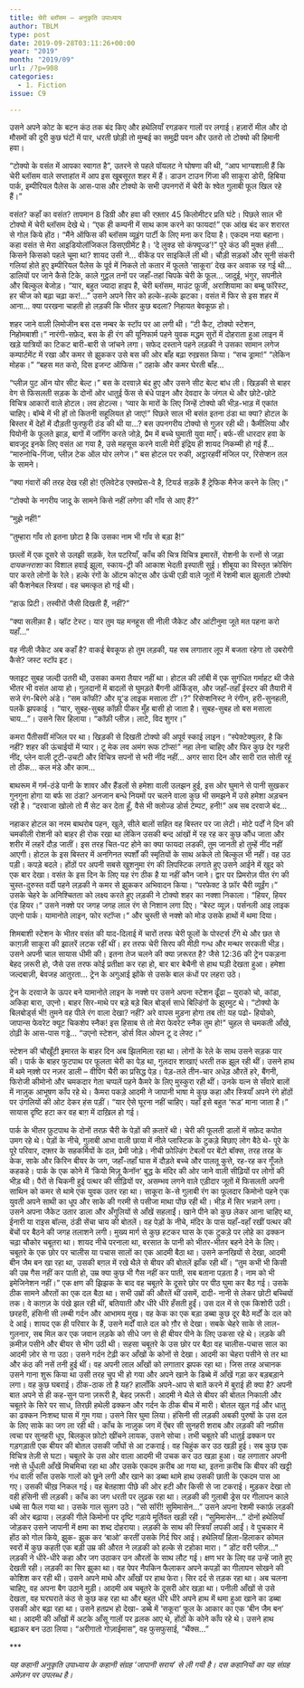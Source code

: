 ```yaml
---
title: चेरी ब्लॉसम – अनुकृति उपाध्याय
author: TBLM
type: post
date: 2019-09-28T03:11:26+00:00
year: "2019"
month: "2019/09"
url: /?p=908
categories:
  - 1. Fiction
issue: C9

---
```

उसने अपने कोट के बटन कंठ तक बंद किए और हथेलियाँ रगड़कर गालों पर लगाई। हज़ारों मील और दो मौसमों की दूरी कुछ घंटों में पार, धरती छोड़ी तो मुम्बई का समुद्री पवन और उतरो तो टोक्यो की हिमानी हवा।

&#8220;टोक्यो के वसंत में आपका स्वागत है&#8221;, उतरने से पहले पॉयलट ने घोषणा की थी, &#8220;आप भाग्यशाली हैं कि चेरी ब्लॉसम वाले सप्ताहांत में आप इस खूबसूरत शहर में हैं। डाउन टाउन गिंजा की साकूरा डोरी, हिबिया पार्क, इम्पीरियल पैलेस के आस-पास और टोक्यो के सभी उपनगरों में चेरी के श्वेत गुलाबी फूल खिल रहे हैं।”

वसंत? कहाँ का वसंत? तापमान 8 डिग्री और हवा की रफ़्तार 45 किलोमीटर प्रति घंटे। पिछले साल भी टोक्यो में चेरी ब्लॉसम देखे थे। &#8220;एक ही कम्पनी में साथ काम करने का फायदा!&#8221; एक आंख बंद कर शरारत से गोल किये होंठ। &#8220;मैंने ऑफिस की ब्लॉसम व्यूइंग पार्टी के लिए मना कर दिया है। एकदम नया बहाना। कहा वसंत से मेरा आइडियोलॉजिकल डिसएग्रीमेंट है। ‘दे लुक्ड सो कंफ्यूज्ड’!&#8221; पूरे कंठ की मुक्त हंसी&#8230; किसने किसको पहले चूमा था? शायद उसी ने&#8230; वीकेंड पर साइकिलें ली थी। चौड़ी सड़कों और सूनी संकरी गलियां होते हुए इम्पीरियल पैलेस के पूर्व में निकले तो कतार में फूलते &#8216;साकूरा&#8217; देख कर अवाक रह गई थी&#8230; डालियों पर जाने कैसे टिके, काले गुट्ठल तनों पर जहाँ-तहां चिपके चेरी के फूल&#8230; जादुई, भंगुर, सपनीले और बिल्कुल बेजोड़। &#8220;यार, बहुत ज्यादा हाइप है, चेरी ब्लॉसम, माउंट फ़ूजी, अराशियामा का बम्बू फॉरेस्ट, हर चीज को बढ़ा चढ़ा कर!&#8230;&#8221; उसने अपने सिर को हल्के-हल्के झटका। वसंत में फिर से इस शहर में आना&#8230; क्या परखना चाहती हो लड़की कि भीतर कुछ बदला? निहायत बेवकूफ़ हो।

शहर जाने वाली लिमोजीन बस दस नम्बर के स्टॉप पर आ लगी थी। “टी कैट, टोक्यो स्टेशन, निहोमबाशी।&#8221; नारंगी-सफ़ेद, बस के ही रंग की यूनिफार्म पहने युवक मद्धम सुरों में दोहराता हुआ लाइन में खड़े यात्रियों का टिकट बारी-बारी से जांचने लगा। सफेद दस्ताने पहने लड़की ने उसका सामान लगेज कम्पार्टमेंट में रखा और कमर से झुककर उसे बस की ओर बाँह बढ़ा रुख़सत किया। &#8220;सच ड्रामा!&#8221; &#8220;लेकिन मोहक।&#8221; &#8220;बहस मत करो, दिस इजन्ट ऑफिस।&#8221; ठहाके और कमर घेरती बाँह&#8230;

&#8220;प्लीज़ पुट ऑन योर सीट बेल्ट।” बस के दरवाज़े बंद हुए और उसने सीट बेल्ट बांध ली। खिड़की से बाहर वेग से फिसलती सड़क के दोनों ओर धातुई फेंस से बंधे पाइन और देवदार के जंगल थे और छोटे-छोटे विचित्र आकारों वाले होटल। लव होटल्स। ‘प्यार के मारों के लिए जिन्हें टोक्यो की भीड़-भाड़ में एकांत चाहिए। बॉम्बे में भी हों तो कितनी सहूलियत हो जाए!&#8221; पिछले साल भी बसंत इतना ठंडा था क्या? होटल के बिस्तर में देहों में दौड़ती फुरफुरी ठंड की थी या…? बस उपनगरीय टोक्यो से गुज़र रही थी। कैमीलिया और पियोनी के फूलते झाड़, बागों में जॉगिंग करते जोड़े, प्रैम में बच्चे घुमाती युवा माएँ। बर्फ-सी धारदार हवा के बावजूद इनके लिए वसंत आ गया है, उसे महसूस करने वाली मेरी इंद्रिय ही शायद निकम्मी हो गई हैं… “मारुनोचि-गिंजा, प्लीज़ टेक ऑल योर लगेज।” बस होटल पर रुकी, अट्ठारहवीं मंजिल पर, रिसेप्शन तल के सामने।

&#8220;क्या गंवारों की तरह देख रही हो! एलिवेटेड एक्सप्रेस-वे है, टियर्ड सड़कें हैं ट्रेफिक मैनेज करने के लिए।&#8221;

“टोक्यो के नगरीय जादू के सामने किसे नहीं लगेगा की गाँव से आए हैं?&#8221;

&#8220;मुझे नहीं!&#8221;

&#8220;तुम्हारा गाँव तो इतना छोटा है कि उसका नाम भी गाँव से बड़ा है!&#8221;

छल्लों में एक दूसरे से उलझी सड़कें, रेल पटरियाँ, काँच की चित्र विचित्र इमारतें, रोशनी के रत्नों से जड़ा _दायकनराशा_ का विशाल हवाई झूला, स्काय-ट्री की आकाश भेदती इस्पाती सुई। शीबूया का विस्तृत क्रोसिंग पार करते लोगों के रेले। हल्के रंगों के ऑटम कोट्स और ऊंची एड़ी वाले जूतों में रेशमी बाल झुलाती टोक्यो की फैशनेबल स्त्रियां। वह चमत्कृत हो गई थी।

“हाऊ प्रिटी। तस्वीरों जैसी दिखती हैं, नहीं?”

“क्या सलीक़ा है। व्हॉट टेस्ट। यार तुम यह मनहूस सी नीली जैकेट और आंटीनुमा जूते मत पहना करो यहाँ&#8230;”

वह नीली जैकेट अब कहाँ है? वाकई बेवकूफ हो तुम लड़की, यह सब लगातार लूप में बजता रहेगा तो उबरोगी कैसे? जस्ट स्टॉप इट।

फ्लाइट सुबह जल्दी उतरी थी, उसका कमरा तैयार नहीं था। होटल की लॉबी में एक सुगंधित गर्माहट थी जैसे भीतर भी वसंत आया हो। गुलदानों में बादलों से घुमड़ते बैंगनी ऑर्किड्स, और जहाँ-तहाँ ईस्टर की तैयारी में सजे रंग-बिरंगे अंडे। &#8220;सम कॉफी? और यू&#8217;ड लाइक मसाला टी’।?&#8221; रिसेप्शनिस्ट ने रंगीन, हरी-सुनहली, पलकें झपकाई । &#8220;यार, सुबह-सुबह कॉफ़ी पीकर मुँह बासी हो जाता है। सुबह-सुबह तो बस मसाला चाय&#8230;&#8221;। उसने सिर हिलाया। &#8220;कॉफ़ी प्लीज़। लाटे, विद शुगर।&#8221;

कमरा पैंतीसवीं मंजिल पर था। खिड़की से दिखती टोक्यो की अपूर्व स्काई लाइन। &#8220;स्पेक्टेक्युलर, है कि नहीं? शहर की ऊंचाईयों में प्यार। टू मेक लव अमंग रूफ टॉप्स!” नहा लेना चाहिए और फिर कुछ देर गहरी नींद, प्लेन वाली टूटी-उचटी और विचित्र सपनों से भरी नींद नहीं&#8230; अगर सारा दिन और सारी रात सोती रहूं तो ठीक&#8230; कल मंडे और काम&#8230;

बाथरूम में गर्म-ठंडे पानी के शावर और हैंडलों से हमेशा वाली उलझन हुई, इस ओर घुमाने से पानी सुखकर गुनगुना होगा या बर्फ सा ठंडा? अनजान बन्धे नियमों पर चलने वाला कुछ भी समझने में उसे हमेशा अड़चन रही है। &#8220;दरवाजा खोलो तो मैं सेट कर देता हूँ, वैसे भी क्लोज्ड डोर्स टेम्पट, हनी!” अब सब दरवाजे बंद&#8230;

नहाकर होटल का नरम बाथरोब पहन, खुले, सीले बालों सहित वह बिस्तर पर जा लेटी। मोटे पर्दों ने दिन की चमकीली रोशनी को बाहर ही रोक रखा था लेकिन उसकी बन्द आंखों में रह रह कर कुछ कौंध जाता और शरीर में लहरें दौड़ जातीं। इस तरह चित-पट होने का क्या फायदा लडकी, तुम जानती हो तुम्हें नींद नहीं आएगी। होटल के इस बिस्तर में अनगिनत स्पर्शों की स्मृतियों के साथ अकेले तो बिल्कुल भी नहीं। वह उठ पड़ी। कपड़े बदले। होंठों पर अपनी सबसे खुशनुमा रंग की लिपस्टिक लगाते हुए उसने आईने में खुद को एक बार देखा। वसंत के इस दिन के लिए यह रंग ठीक है या नहीं कौन जाने। द्वार पर प्रिमरोज़ पीत रंग की चुस्त-दुरुस्त वर्दी पहने लड़की ने कमर से झुककर अभिवादन किया। &#8220;परफेक्ट डे फ़ॉर चैरी व्यूईंग।&#8221; उसके चेहरे के अनिश्चितता को लक्ष्य करते हुए लड़की ने टोक्यो शहर का नक्शा निकाला। “हियर, हियर एंड हियर।“ उसने नक्शे पर जगह जगह लाल रंग से निशान लगा दिए। “बेस्ट व्यूज़। पर्सनली आइ लाइक उएनो पार्क। यामानोते लाइन, फोर स्टॉप्स।“ और चुस्ती से नक्शे को मोड उसके हाथों में थमा दिया।

शिमबाशी स्टेशन के भीतर वसंत की याद-दिलाई में चारों तरफ चेरी फूलों के पोस्टर्स टँगे थे और छत से काग़ज़ी साकूरा की झालरें लटक रहीं थीं। हर तरफ चेरी सिरप की मीठी गन्ध और मन्थर सरकती भीड़। उसने अपनी चाल सायास धीमी की। इतना तेज चलने की क्या ज़रूरत है? जैसे 12:36 की ट्रेन पकड़ना बेहद ज़रूरी हो, जैसे उस तरफ कोई प्रतीक्षा कर रहा हो, बार बार बेचैनी से हाथ घड़ी देखता हुआ। हमेशा जल्दबाज़ी, बेवजह आतुरता&#8230; ट्रेन के अगुआई झोंके से उसके बाल कंधों पर लहरा उठे।

ट्रेन के दरवाजे के ऊपर बने यामानोते लाइन के नक्शे पर उसने अपना स्टेशन ढूँढा &#8211; युराको चो, कांडा, अकिहा बारा, उएनो। बाहर सिर-माथे पर बड़े बड़े बिल बोर्ड्स साधे बिल्डिंगों के झुरमुट थे। &#8220;टोक्यो के बिलबोर्ड्स भी! तुमने वह पीले रंग वाला देखा? नहीं? अरे वापस मुड़ना होगा तब तो! यह पढो- हियोको, जापान्स फेवरेट क्यूट चिकशेप स्नैक! इस हिसाब से तो मेरा फेवरेट स्नैक तुम हो!&#8221; चुहल से चमकती आँखे, ठोढ़ी के आस-पास गड्ढे&#8230; &#8220;उएनो स्टेशन, डोर्स विल ओपन टू द लेफ्ट।&#8221;

स्टेशन की चौखूँटी इमारत के बाहर दिन अब झिलमिला रहा था। लोगों के रेले के साथ उसने सड़क पार की। पार्क के बाहर फुटपाथ पर फूलता चेरी का पेड़ था, गुलदार शाखाएं धरती तक झूल रही थीं। उसने हाथ में थमे नक़्शे पर नज़र डाली &#8211; वीपिंग चैरी का प्रसिद्ध पेड़। पेड़-तले तीन-चार अधेड़ औरतें हरे, बैंगनी, फिरोजी कीमोनो और चमकदार गेता चप्पलें पहने कैमरे के लिए मुस्कुरा रही थीं। उनके यत्न से सँवारे बालों में नाज़ुक आभूषण काँप रहे थे। कैमरा पकड़े आदमी ने जापानी भाषा मे कुछ कहा और स्त्रियाँ अपने रंगे होंठों पर उंगलियों की ओट देकर हंस पड़ीं। &#8220;यार ऐसे घूरना नहीं चाहिए। यहाँ इसे बहुत ‘रूड’ माना जाता है।&#8221; सायास दृष्टि हटा कर वह बाग़ में दाख़िल हो गई।

पार्क के भीतर फ़ुटपाथ के दोनों तरफ़ चैरी के पेड़ों की क़तारें थी। चेरी की फूलती डालों में सफ़ेद कपोत उमग रहे थे। पेड़ों के नीचे, गुलाबी आभा वाली छाया में नीले प्लास्टिक के टुकड़े बिछाए लोग बैठे थे- पूरे के पूरे परिवार, दफ़्तर के सहकर्मियों के दल, प्रेमी जोड़े। नीची फ़ोल्डिंग टेबलों पर बेंटो बॉक्स, तरह तरह के केक, साके और किरिन बीयर के जग, जहाँ-तहाँ घास में दौड़ते बच्चे और पालतू कुत्ते, रह-रह कर गूँजते कहकहे। पार्क के एक कोने में &#8216;कियो मिज़ू कैनॉन&#8217; बुद्ध के मंदिर की ओर जाने वाली सीढ़ियों पर लोगों की भीड़ थी। पैरों से चिकनी हुई पत्थर की सीढ़ियों पर, असम्भव लगने वाले एड़ीदार जूतों में फिसलती अपनी साथिन को कमर से थामे एक युवक उतर रहा था। साकूरा के-से गुलाबी रंग का फूलदार किमोनो पहने एक युवती अपने साथी का धूप और साके की गरमी से पसीजा माथा पोंछ रही थी। भीड़ में सिर भन्नाने लगा। उसने अपना जैकेट उतार डाला और अँगुलियों से आँखें सहलाईं। खाने पीने को कुछ लेकर आना चाहिए था, ईनारी या राइस बॉल्स, ठंडी सेंचा चाय की बोतलें। वह पेड़ों के नीचे, मंदिर के पास यहाँ-वहाँ रखीं पत्थर की बेंचों पर बैठने की जगह तलाशने लगी। मुख्य मार्ग से कुछ हटकर घास के एक टुकड़े पर लोहे का ढक्कन चढ़ा चौकोर चबूतरा था। शायद नीचे परनाला था, बरसात के पानी को भीतर-भीतर बहने देने के लिए। चबूतरे के एक छोर पर चालीस या पचास सालों का एक आदमी बैठा था। उसने कनखियों से देखा, आदमी बीन जैम बन खा रहा था, उसकी बग़ल में रखे थैले से बीयर की बोतलें झाँक रही थीं। &#8220;तुम कभी भी किसी की उम्र गैस नहीं कर पाती हो, उम्र क्या कुछ भी गैस नहीं कर पाती, सब बताना पड़ता है। नाम को भी इमेजिनेशन नहीं।” एक क्षण की झिझक के बाद वह चबूतरे के दूसरे छोर पर पीठ घुमा कर बैठ गई। उसके ठीक सामने औरतों का एक दल बैठा था। सभी उम्रों की औरतें थीं उसमें, दादी- नानी से लेकर छोटी बच्चियों तक। वे काग़ज़ के पंखे झल रही थीं, बतियाती और धीरे धीरे हँसती हुईं। उस दल में से एक किशोरी उठी। छरहरी, हंसिनी सी लम्बी गर्दन और आभामय मुख। वह केक का एक बड़ा डब्बा कुछ दूर बैठे मर्दों के दल को दे आई। शायद एक ही परिवार के हैं, उसने मर्दों वाले दल को ग़ौर से देखा। सबके चेहरे साके से लाल-गुलनार, सब मिल कर एक जवान लड़के को सीधे जग से ही बीयर पीने के लिए उकसा रहे थे। लड़के की क़मीज़ पसीने और बीयर से भीग उठी थी। सहसा चबूतरे के उस छोर पर बैठा वह चालीस-पचास साल का आदमी ज़ोर से गा उठा। उसने गर्दन टेढ़ी कर आँखों के कोनों से देखा। आदमी का चेहरा पसीने से तर था और कंठ की नसें तनी हुई थीं। वह अपनी लाल आँखों को लगातार झपक रहा था। जिस तरह अचानक उसने गाना शुरू किया था उसी तरह चुप भी हो गया और अपने खाने के डिब्बे में आँखें गड़ा कर बड़बड़ाने लगा। वह कुछ घबराई। ठीक-ठाक तो है यह? हालाँकि अपने-आप से बातें करने में बुराई ही क्या है? अपनी बात अपने से ही कह-सुन पाना ज़रूरी है, बेहद ज़रूरी। आदमी ने थैले से बीयर की बोतल निकाली और चबूतरे के सिरे पर साध, तिरछी हथेली ढक्कन और गर्दन के ठीक बीच में मारी। बोतल खुल गई और धातु का ढक्कन निःशब्द घास में गुम गया। उसने सिर घुमा लिया। हंसिनी सी लड़की अबकी पुरुषों के उस दल के लिए साके का जग ला रही थी। काँच के नाज़ुक जग में ऐंबर सी सुनहरी शराब और लड़की की नफ़ीस त्वचा पर सुनहरी धूप, बिलकुल फ़ोटो खींचने लायक, उसने सोचा। तभी चबूतरे की धातुई ढक्कन पर गड़गड़ाती एक बीयर की बोतल उसकी जाँघों से आ टकराई। वह चिहुंक कर उठ खड़ी हुई। सब कुछ एक विचित्र तेज़ी से घटा। चबूतरे के उस ओर वाला आदमी भी उचक कर उठ खड़ा हुआ। वह लगातार अपनी नशे से धुँधली आँखें मिचमिचा रहा था और उसके एकदम क़रीब आ गया था, इतना क़रीब कि बीयर की खट्टी गंध वाली साँस उसके गालों को छूने लगी और खाने का डब्बा थामे हाथ उसकी छाती के एकदम पास आ गए। उसकी चीख़ निकल गई। वह बेतहाशा पीछे की ओर हटी और किसी से जा टकराई। मुड़कर देखा तो वही हंसिनी सी लड़की। काँच का जग धरती पर लुढ़क रहा था। लड़की की गुलाबी ड्रेस पर गीलापन काले धब्बे सा फैल गया था। उसके गाल सुलग उठे। &#8220;सो सॉरी! सुमिमासेन&#8230;&#8221; उसने अपना रेशमी स्कार्फ़ लड़की की ओर बढ़ाया। लड़की गीले किमोनो पर दृष्टि गड़ाये मूर्तिवत खड़ी रही। &#8220;सुमिमासेन…&#8221; दोनों हथेलियाँ जोड़कर उसने जापानी में क्षमा का शब्द दोहराया। लड़की के साथ की स्त्रियाँ लपकी आईं। वे पुचकार में होंठ को गोल किये, झुक- झुक कर &#8216;बाओ&#8217; करतीं उसके गिर्द घिर आई। हथेलियाँ हिला-हिलाकर कोमल स्वरों में कुछ कहती एक बड़ी उम्र की औरत ने लड़की को हल्के से टहोका मारा। &#8221; डोंट वरी प्लीज़&#8230;&#8221; लड़की ने धीरे-धीरे कहा और जग उठाकर उन औरतों के साथ लौट गई। क्षण भर के लिए वह उन्हें जाते हुए देखती रही। लड़की का सिर झुका था। वह पेपर नैपकिन फैलाकर अपने कपड़ों का गीलापन सोखने की कोशिश कर रही थी। उसने अपने माथे और आँखों पर हाथ फेरा। सिर दर्द से तड़क रहा था। अब चलना चाहिए, वह अपना बैग उठाने मुड़ी। आदमी अब चबूतरे के दूसरी ओर खड़ा था। पनीली आँखों से उसे देखता, वह घरघराते कंठ से कुछ कह रहा था और बहुत धीरे धीरे अपने हाथ में थमा हुआ खाने का डब्बा उसकी ओर बढ़ा रहा था। उसने हतप्रभ हो देखा- डब्बे में &#8216;सकूरा&#8217; फूल के आकार का एक &#8216;बीन जैम बन&#8217; था। आदमी की आँखों में अटके आँसू गालों पर ढ़लक आए थे, होंठों के कोने काँप रहे थे। उसने हाथ बढ़ाकर बन उठा लिया। “अरीगातो गोज़ाईमास”, वह फुसफुसाई, &#8220;थैंक्स&#8230;&#8221;

\***

_यह कहानी अनुकृति उपाध्याय के कहानी संग्रह ‘जापानी सराय’ से ली गयी है। दस कहानियों का यह संग्रह अमेज़न पर उपलब्ध है।_